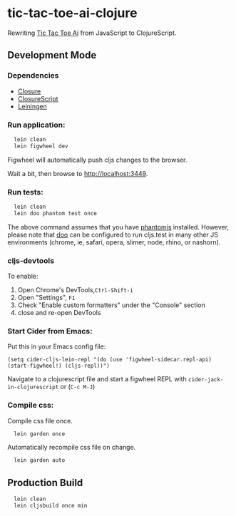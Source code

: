 # tic-tac-toe-ai-clojure

Rewriting [Tic Tac Toe Ai](https://tic-tac-toe-ai.surge.sh/) from JavaScript to ClojureScript.

## Development Mode

### Dependencies
* [Closure](https://clojure.org/)
* [ClosureScript](https://clojurescript.org/)
* [Leiningen](https://leiningen.org/)

### Run application:

```bash
  lein clean
  lein figwheel dev
```

Figwheel will automatically push cljs changes to the browser.

Wait a bit, then browse to [http://localhost:3449](http://localhost:3449).

### Run tests:

```bash
  lein clean
  lein doo phantom test once
```

The above command assumes that you have [phantomjs](https://www.npmjs.com/package/phantomjs) installed. However, please note that [doo](https://github.com/bensu/doo) can be configured to run cljs.test in many other JS environments (chrome, ie, safari, opera, slimer, node, rhino, or nashorn). 

### cljs-devtools

To enable:

1. Open Chrome's DevTools,`Ctrl-Shift-i`
2. Open "Settings", `F1`
3. Check "Enable custom formatters" under the "Console" section
4. close and re-open DevTools

### Start Cider from Emacs:

Put this in your Emacs config file:

```
(setq cider-cljs-lein-repl "(do (use 'figwheel-sidecar.repl-api) (start-figwheel!) (cljs-repl))")
```

Navigate to a clojurescript file and start a figwheel REPL with `cider-jack-in-clojurescript` or (`C-c M-J`)

### Compile css:

Compile css file once.

```bash
  lein garden once
```

Automatically recompile css file on change.

```bash
  lein garden auto
```

## Production Build

```bash
  lein clean
  lein cljsbuild once min
```
